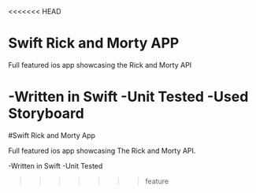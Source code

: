 <<<<<<< HEAD
# Swift Rick and Morty APP

Full featured ios app showcasing the Rick and Morty API

-Written in Swift
-Unit Tested
-Used Storyboard
=======
#Swift Rick and Morty App

Full featured ios app showcasing The Rick and Morty API.

-Written in Swift
-Unit Tested

>>>>>>> feature
